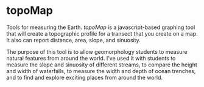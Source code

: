 topoMap
=============

Tools for measuring the Earth. *topoMap* is a javascript-based graphing tool that will create a topographic profile for a transect that you create on a map. It also can report distance, area, slope, and sinuosity.

The purpose of this tool is to allow geomorphology students to measure natural features from around the world. I've used it with students to measure the slope and sinuosity of different streams, to compare the height and width of waterfalls, to measure the width and depth of ocean trenches, and to find and explore exciting places from around the world.
